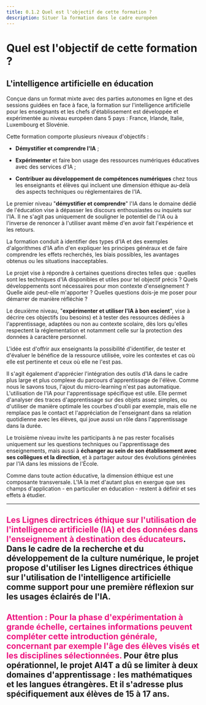 ```yaml
---
title: 0.1.2 Quel est l'objectif de cette formation ?
description: Situer la formation dans le cadre européen
---
```


# Quel est l'objectif de cette formation ?

## L'intelligence artificielle en éducation

Conçue dans un format mixte avec des parties autonomes en ligne et des sessions guidées en face à face, la formation sur l'intelligence artificielle pour les enseignants et les chefs d'établissement est développée et expérimentée au niveau européen dans 5 pays : France, Irlande, Italie, Luxembourg et Slovénie.

Cette formation comporte plusieurs niveaux d'objectifs :

- **Démystifier et comprendre l'IA** ;

- **Expérimenter** et faire bon usage des ressources numériques éducatives avec des services d'IA ;

- **Contribuer au développement de compétences numériques** chez tous les enseignants et élèves qui incluent une dimension éthique au-delà des aspects techniques ou réglementaires de l'IA.

Le premier niveau "**démystifier et comprendre**" l'IA dans le domaine dédié de l'éducation vise à dépasser les discours enthousiastes ou inquiets sur l'IA. Il ne s'agit pas uniquement de souligner le potentiel de l'IA ou à l'inverse de renoncer à l'utiliser avant même d'en avoir fait l'expérience et les retours.

La formation conduit à identifier des types d'IA et des exemples d'algorithmes d'IA afin d'en expliquer les principes généraux et de faire comprendre les effets recherchés, les biais possibles, les avantages obtenus ou les situations inacceptables.

Le projet vise à répondre à certaines questions directes telles que : quelles sont les techniques d'IA disponibles et utiles pour tel objectif précis ? Quels développements sont nécessaires pour mon contexte d'enseignement ? Quelle aide peut-elle m'apporter ? Quelles questions dois-je me poser pour démarrer de manière réfléchie ?

Le deuxième niveau, "**expérimenter et utiliser l'IA à bon escient**", vise à décrire ces objectifs (ou besoins) et à tester des ressources dédiées à l'apprentissage, adaptées ou non au contexte scolaire, dès lors qu'elles respectent la réglementation et notamment celle sur la protection des données à caractère personnel.

L'idée est d'offrir aux enseignants la possibilité d'identifier, de tester et d'évaluer le bénéfice de la ressource utilisée, voire les contextes et cas où elle est pertinente et ceux où elle ne l'est pas.

Il s'agit également d'apprécier l'intégration des outils d'IA dans le cadre plus large et plus complexe du parcours d'apprentissage de l'élève. Comme nous le savons tous, l'ajout du micro-learning n'est pas automatique. L'utilisation de l'IA pour l'apprentissage spécifique est utile. Elle permet d'analyser des traces d'apprentissage sur des objets assez simples, ou d'utiliser de manière optimale les courbes d'oubli par exemple, mais elle ne remplace pas le contact et l'appréciation de l'enseignant dans sa relation quotidienne avec les élèves, qui joue aussi un rôle dans l'apprentissage dans la durée.

Le troisième niveau invite les participants à ne pas rester focalisés uniquement sur les questions techniques ou l'apprentissage des enseignements, mais aussi à **échanger au sein de son établissement avec ses collègues et la direction**, et à partager autour des évolutions générées par l'IA dans les missions de l'École.

Comme dans toute action éducative, la dimension éthique est une composante transversale. L'IA la met d'autant plus en exergue que ses champs d'application - en particulier en éducation - restent à définir et ses effets à étudier.

---
<span style="color:#EE147F">**Les Lignes directrices  éthique sur l'utilisation de l'intelligence artificielle (IA) et des données dans l'enseignement à destination des éducateurs**</span>.  
Dans le cadre de la recherche et du développement de la culture numérique, le projet propose d'utiliser les Lignes directrices  éthique sur l'utilisation de l'intelligence artificielle comme support pour une première réflexion sur les usages éclairés de l'IA.
---
<span style="color:#EE147F">**Attention : Pour la phase d'expérimentation à grande échelle, certaines informations peuvent compléter cette introduction générale, concernant par exemple l'âge des élèves visés et les disciplines sélectionnées**.</span>
Pour être plus opérationnel, le projet AI4T a dû se limiter à deux domaines d'apprentissage : les mathématiques et les langues étrangères. Et il s'adresse plus spécifiquement aux élèves de 15 à 17 ans.
---
